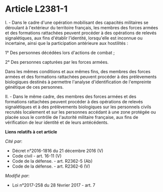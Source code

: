 # Article L2381-1

I. - Dans le cadre d'une opération mobilisant des capacités militaires se déroulant à l'extérieur du territoire français, les
membres des forces armées et des formations rattachées peuvent procéder à des opérations de relevés signalétiques, aux fins
d'établir l'identité, lorsqu'elle est inconnue ou incertaine, ainsi que la participation antérieure aux hostilités :

1° Des personnes décédées lors d'actions de combat ;

2° Des personnes capturées par les forces armées.

Dans les mêmes conditions et aux mêmes fins, des membres des forces armées et des formations rattachées peuvent procéder à
des prélèvements biologiques destinés à permettre l'analyse d'identification de l'empreinte génétique de ces personnes.

II. - Dans le même cadre, des membres des forces armées et des formations rattachées peuvent procéder à des opérations de
relevés signalétiques et à des prélèvements biologiques sur les personnels civils recrutés localement et sur les personnes
accédant à une zone protégée ou placée sous le contrôle de l'autorité militaire française, aux fins de vérification de leur
identité et de leurs antécédents.

**Liens relatifs à cet article**

_Cité par_:

  - Décret n°2016-1816 du 21 décembre 2016 (V)
  - Code civil - art. 16-11 (V)
  - Code de la défense. - art. R2362-5 (Ab)
  - Code de la défense. - art. R2362-6 (V)

_Modifié par_:

  - Loi n°2017-258 du 28 février 2017 - art. 7
